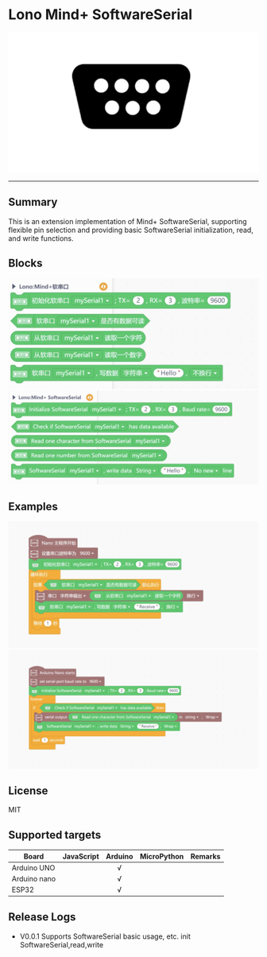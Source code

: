 # Lono Mind+ SoftwareSerial


![](./arduinoC/_images/featured.png)

---------------------------------------------------------



## Summary
This is an extension implementation of Mind+ SoftwareSerial, supporting flexible pin selection and providing basic SoftwareSerial initialization, read, and write functions.

## Blocks

![中文](./arduinoC/_images/blocks_cn.png)
![English](./arduinoC/_images/blocks_en.png)


## Examples

![](./arduinoC/_images/example_cn.png)
![](./arduinoC/_images/example_en.png)

## License

MIT

## Supported targets

Board                | JavaScript    | Arduino   | MicroPython    | Remarks
------------------ | :----------: | :----------: | :---------: | -----
Arduino UNO        |             |       √       |             | 
Arduino nano        |             |        √      |             |    
ESP32        |             |        √      |             |    


## Release Logs
* V0.0.1  Supports SoftwareSerial basic usage, etc. init SoftwareSerial,read,write